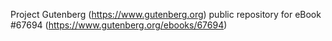 Project Gutenberg (https://www.gutenberg.org) public repository for
eBook #67694 (https://www.gutenberg.org/ebooks/67694)
